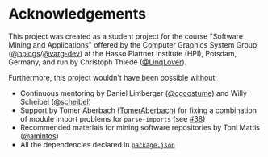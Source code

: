 # Acknowledgements

This project was created as a student project for the course "Software Mining and Applications" offered by the Computer Graphics System Group ([@hpicgs](https://github.com/hpicgs)/[@varg-dev](https://github.com/varg-dev)) at the Hasso Plattner Institute (HPI), Potsdam, Germany, and run by Christoph Thiede ([@LinqLover](https://github.com/LinqLover)).

Furthermore, this project wouldn't have been possible without:

- Continuous mentoring by Daniel Limberger ([@cgcostume](https://github.com/cgcostume)) and Willy Scheibel ([@scheibel](https://github.com/scheibel))
- Support by Tomer Aberbach ([TomerAberbach](https://github.com/TomerAberbach)) for fixing a combination of module import problems for `parse-imports` (see [#38](https://github.com/LinqLover/downstream-repository-mining/pull/38))
- Recommended materials for mining software repositories by Toni Mattis ([@amintos](https://github.com/amintos))
- All the dependencies declared in [`package.json`](./package-json)

